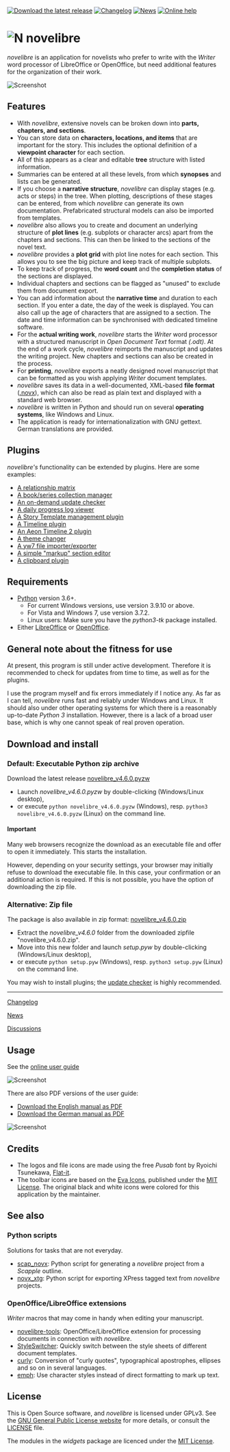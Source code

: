 [![Download the latest release](docs/img/download-button.png)](https://github.com/peter88213/novelibre/raw/main/dist/novelibre_v4.6.0.pyzw)
[![Changelog](docs/img/changelog-button.png)](docs/changelog.md)
[![News](docs/img/news-button.png)](https://github.com/peter88213/novelibre/discussions/1)
[![Online help](docs/img/help-button.png)](https://peter88213.github.io/nvhelp-en/)


# ![N](docs/img/nLogo32.png) novelibre

*novelibre* is an application for novelists who prefer to write with the *Writer* 
word processor of LibreOffice or OpenOffice, but need additional features for the 
organization of their work. 

![Screenshot](docs/Screenshots/screen01.png)

## Features

- With *novelibre*, extensive novels can be broken down into **parts, chapters, and sections**. 
- You can store data on **characters, locations, and items** that are important for the story. 
  This includes the optional definition of a **viewpoint character** for each section. 
- All of this appears as a clear and editable **tree** structure with listed information. 
- Summaries can be entered at all these levels, from which **synopses** and lists can be generated. 
- If you choose a **narrative structure**, *novelibre* can display stages (e.g. acts or steps) in the tree.
  When plotting, descriptions of these stages can be entered, from which *novelibre* can generate 
  its own documentation. Prefabricated structural models can also be imported from templates.
- *novelibre* also allows you to create and document an underlying structure of **plot lines** 
  (e.g. subplots or character arcs) apart from the chapters and sections. This can then be linked 
  to the sections of the novel text.
- *novelibre* provides a **plot grid** with plot line notes for each section. This allows you to 
  see the big picture and keep track of multiple subplots.   
- To keep track of progress, the **word count** and the **completion status** of the sections are displayed. 
- Individual chapters and sections can be flagged as "unused" to exclude them from document export.
- You can add information about the **narrative time** and duration to each section. If you enter a date, 
  the day of the week is displayed. You can also call up the age of characters that are assigned to
  a section. The date and time information can be synchronised with dedicated timeline software.
- For the **actual writing work**, *novelibre* starts the *Writer* word processor with 
  a structured manuscript in *Open Document Text* format *(.odt)*. At the end of a work cycle, *novelibre* 
  reimports the manuscript and updates the writing project. New chapters and sections can also be 
  created in the process.
- For **printing**, *novelibre* exports a neatly designed novel manuscript that can be formatted as 
  you wish applying *Writer* document templates. 
- *novelibre* saves its data in a well-documented, XML-based **file format** ([.novx](https://peter88213.github.io/novxlib-docs/the_novx_file_format.html)), which can also be read as 
  plain text and displayed with a standard web browser.
- *novelibre* is written in Python and should run on several **operating systems**, like Windows and Linux.
- The application is ready for internationalization with GNU gettext. German translations are provided. 

## Plugins

*novelibre's* functionality can be extended by plugins. Here are some examples:

- [A relationship matrix](https://github.com/peter88213/nv_matrix/)
- [A book/series collection manager](https://github.com/peter88213/nv_collection/)
- [An on-demand update checker](https://github.com/peter88213/nv_updater/)
- [A daily progress log viewer](https://github.com/peter88213/nv_progress/)
- [A Story Template management plugin](https://github.com/peter88213/nv_templates/)
- [A Timeline plugin](https://github.com/peter88213/nv_timeline/)
- [An Aeon Timeline 2 plugin](https://github.com/peter88213/nv_aeon2/)
- [A theme changer](https://github.com/peter88213/nv_themes/)
- [A yw7 file importer/exporter](https://github.com/peter88213/nv_yw7/)
- [A simple "markup" section editor](https://github.com/peter88213/nv_editor/)
- [A clipboard plugin](https://github.com/peter88213/nv_clipboard/)

## Requirements

- [Python](https://www.python.org/) version 3.6+. 
     - For current Windows versions, use version 3.9.10 or above.
     - For Vista and Windows 7, use version 3.7.2.
     - Linux users: Make sure you have the *python3-tk* package installed.
- Either [LibreOffice](https://www.libreoffice.org/) or [OpenOffice](https://www.openoffice.org).

## General note about the fitness for use

At present, this program is still under active development. Therefore it is recommended to check for updates from time to time, as well as for the plugins. 

I use the program myself and fix errors immediately if I notice any. As far as I can tell, *novelibre* runs fast and reliably under Windows and Linux. It should also under other operating systems for which there is a reasonably up-to-date *Python 3* installation. However, there is a lack of a broad user base, which is why one cannot speak of real proven operation. 


## Download and install

### Default: Executable Python zip archive

Download the latest release [novelibre_v4.6.0.pyzw](https://github.com/peter88213/novelibre/raw/main/dist/novelibre_v4.6.0.pyzw)

- Launch *novelibre_v4.6.0.pyzw* by double-clicking (Windows/Linux desktop),
- or execute `python novelibre_v4.6.0.pyzw` (Windows), resp. `python3 novelibre_v4.6.0.pyzw` (Linux) on the command line.

#### Important

Many web browsers recognize the download as an executable file and offer to open it immediately. 
This starts the installation.

However, depending on your security settings, your browser may 
initially  refuse  to download the executable file. 
In this case, your confirmation or an additional action is required. 
If this is not possible, you have the option of downloading 
the zip file. 


### Alternative: Zip file

The package is also available in zip format: [novelibre_v4.6.0.zip](https://github.com/peter88213/novelibre/raw/main/dist/novelibre_v4.6.0.zip)

- Extract the *novelibre_v4.6.0* folder from the downloaded zipfile "novelibre_v4.6.0.zip".
- Move into this new folder and launch *setup.pyw* by double-clicking (Windows/Linux desktop), 
- or execute `python setup.pyw` (Windows), resp. `python3 setup.pyw` (Linux) on the command line.

You may wish to install plugins; the [update checker](https://github.com/peter88213/nv_updater/) is highly recommended.

---

[Changelog](docs/changelog.md)

[News](https://github.com/peter88213/novelibre/discussions/1)

[Discussions](https://github.com/peter88213/novelibre/discussions)

## Usage

See the [online user guide](https://peter88213.github.io/nvhelp-en/)

![Screenshot](docs/Screenshots/help01.png)

There are also PDF versions of the user guide:

* [Download the English manual as PDF](https://github.com/peter88213/nvhelp-en/raw/main/pdf/novelibreuserguide.pdf)
* [Download the German manual as PDF](https://github.com/peter88213/nvhelp-de/raw/main/pdf/novelibrebenutzerhandbuch.pdf)

![Screenshot](docs/Screenshots/manual01.png)

## Credits

- The logos and file icons are made using the free *Pusab* font by Ryoichi Tsunekawa, [Flat-it](http://flat-it.com/).
- The toolbar icons are based on the [Eva Icons](https://akveo.github.io/eva-icons/#/), published under the [MIT License](http://www.opensource.org/licenses/mit-license.php). The original black and white icons were colored for this application by the maintainer. 

## See also

### Python scripts

Solutions for tasks that are not everyday.

- [scap_novx](https://github.com/peter88213/scap_novx/): 
  Python script for generating a *novelibre* project from a *Scapple* outline.
- [novx_xtg](https://github.com/peter88213/novx_xtg/): 
  Python script for exporting XPress tagged text from *novelibre* projects.
  
### OpenOffice/LibreOffice extensions

*Writer* macros that may come in handy when editing your manuscript.

- [novelibre-tools](https://github.com/peter88213/novelibre-tools/):
  OpenOffice/LibreOffice extension for processing documents 
  in connection with *novelibre*.
- [StyleSwitcher](https://peter88213.github.io/StyleSwitcher/):
  Quickly switch between the style sheets of different document templates. 
- [curly](https://peter88213.github.io/curly/):
  Conversion of "curly quotes", 
  typographical apostrophes, ellipses and so on
  in several languages.
- [emph](https://peter88213.github.io/emph/):
  Use character styles instead of direct formatting to mark up text.


## License

This is Open Source software, and *novelibre* is licensed under GPLv3. See the
[GNU General Public License website](https://www.gnu.org/licenses/gpl-3.0.en.html) for more
details, or consult the [LICENSE](https://github.com/peter88213/novelibre/blob/main/LICENSE) file.

The modules in the *widgets* package are licenced under the [MIT License](http://www.opensource.org/licenses/mit-license.php). 
